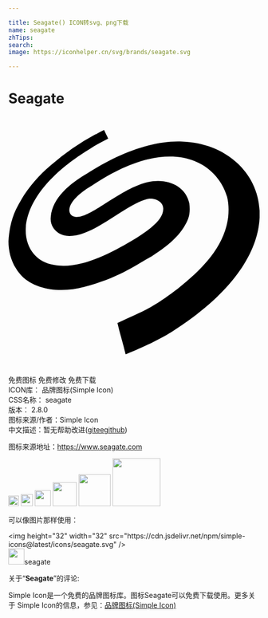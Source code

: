 ```yaml
---

title: Seagate() ICON转svg、png下载
name: seagate
zhTips: 
search: 
image: https://iconhelper.cn/svg/brands/seagate.svg

---
```


# Seagate  <small style="font-size: 60%;font-weight: 100"></small>

<div id="svg" class="svg-wrap">
<svg role="img" viewBox="0 0 24 24" xmlns="http://www.w3.org/2000/svg"><title>Seagate icon</title><path d="M8.315 1.735c.277-.166.554-.333.831-.443.111.277.277.554.388.83-.61.333-1.219.61-1.772.997-8.149 4.948-6.9 10.574-3.379 11.077 2.399.45 5.343-1.094 7.422-2.326 1.575-.985 2.99-1.926 2.99-3.046 0-.713-.824-1.053-1.495-.942-2.167.542-5.07 3.545-7.477 3.545-1.097 0-1.895-.842-1.772-1.828.154-1.843 1.891-3.229 3.49-4.154 2.585-1.696 6.02-3.199 9.082-3.046 7.647.264 12.227 9.815-.997 18.167-1.501.948-3.92 1.99-4.43 2.16-.222-.997-.554-1.994-.776-2.991 2.421-1.14 3.145-1.281 5.816-3.323 2.243-1.795 4.4-3.917 4.763-6.813.055-.664.055-1.274-.111-1.938-.901-3.09-5.07-6.275-12.905-1.052-.815.475-2.16 1.436-2.16 2.381 0 .222.166.499.388.554 1.204.516 3.881-2.192 6.535-3.102 2.08-.734 4.175.047 4.542 1.884.055.498.055.996-.11 1.44-.594 1.541-2.025 2.658-3.49 3.6-1.53.842-3.087 2.042-6.48 2.935-2.315.631-5.267.29-6.48-1.772-.499-.776-.72-1.717-.72-2.603.055-1.053.277-2.105.72-3.047.775-1.606 1.938-3.046 3.323-4.209a23.121 23.121 0 0 1 4.32-2.99z"/></svg>
</div>
<detail full-name='seagate'></detail>

<div class="detail-page">
<p>
<span><span class="badge-success badge">免费图标</span> <span class="badge-success badge">免费修改</span>  <span class="badge-success badge">免费下载</span> </span>
<br/>
<span>
ICON库：
<span class="badge-secondary badge">品牌图标(Simple Icon)</span> 
</span>
<br/>
<span>
CSS名称：
<span class="badge-secondary badge">seagate</span> 
</span>

<br/>
<span>
版本：
<span class="badge-secondary badge">2.8.0</span> 
</span>
<br/>
<span>图标来源/作者：<span class="badge-light badge">Simple Icon</span></span> 
<br/>
<span class="zh-detail">中文描述：暂无<span class="help-link"><span>帮助改进</span>(<a href="https://gitee.com/liuwave/icon-helper/edit/master/json/brands/seagate.json" target="_blank" rel="noopener noreferrer">gitee</a><a href="https://github.com/liuwave/icon-helper/edit/master/json/brands/seagate.json" target="_blank" rel="noopener noreferrer">github</a></span>)</span><br/>
</p>
</div><div class="description description alert alert-light"><p>图标来源地址：<a href="https://www.seagate.com" target="_blank" rel="noopener noreferrer">https://www.seagate.com</a></p></div>
<div class="alert alert-dark">
<img height="21" width="21" src="https://cdn.jsdelivr.net/npm/simple-icons@latest/icons/seagate.svg" />
<img height="24" width="24" src="https://cdn.jsdelivr.net/npm/simple-icons@latest/icons/seagate.svg" />
<img height="32" width="32" src="https://cdn.jsdelivr.net/npm/simple-icons@latest/icons/seagate.svg" />
<img height="48" width="48" src="https://cdn.jsdelivr.net/npm/simple-icons@latest/icons/seagate.svg" />
<img height="64" width="64" src="https://cdn.jsdelivr.net/npm/simple-icons@latest/icons/seagate.svg" />
<img height="96" width="96" src="https://cdn.jsdelivr.net/npm/simple-icons@latest/icons/seagate.svg" />

</div>
<div>
  <p>可以像图片那样使用：    
  </p>
  <div class="alert alert-primary" style="font-size: 14px">
    &lt;img height="32" width="32" src="https://cdn.jsdelivr.net/npm/simple-icons@latest/icons/seagate.svg" /&gt;
    <copy-btn content='<img height="32" width="32" src="https://cdn.jsdelivr.net/npm/simple-icons@latest/icons/seagate.svg" />'></copy-btn>
  </div>
  <div class="alert alert-secondary">
    <img height="32" width="32" src="https://cdn.jsdelivr.net/npm/simple-icons@latest/icons/seagate.svg" />seagate
    <copy-btn content="seagate" btn-title="复制图标名称"></copy-btn>
  </div>
</div>
<div class="icon-detail__container">
<p>关于“<b>Seagate</b>”的评论:</p>
</div>
<Vssue title="关于“Seagate”的评论" />
<div><p>Simple Icon是一个免费的品牌图标库。图标Seagate可以免费下载使用。更多关于  Simple Icon的信息，参见：<a target="_blank" href="https://iconhelper.cn/brands.html">品牌图标(Simple Icon)</a>
</p></div>
